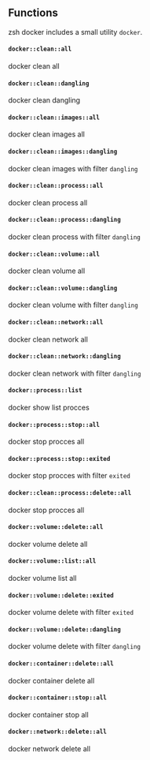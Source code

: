 ## Functions

zsh docker includes a small utility `docker`.

#### `docker::clean::all`

docker clean all

#### `docker::clean::dangling`

docker clean dangling

#### `docker::clean::images::all`

docker clean images all

#### `docker::clean::images::dangling`

docker clean images with filter `dangling`

#### `docker::clean::process::all`

docker clean process all

#### `docker::clean::process::dangling`

docker clean process with filter `dangling`

#### `docker::clean::volume::all`

docker clean volume all

#### `docker::clean::volume::dangling`

docker clean volume with filter `dangling`

#### `docker::clean::network::all`

docker clean network all

#### `docker::clean::network::dangling`

docker clean network with filter `dangling`

#### `docker::process::list`

docker show list procces

#### `docker::process::stop::all`

docker stop procces all

#### `docker::process::stop::exited`

docker stop procces with filter `exited`

#### `docker::clean::process::delete::all`

docker stop procces all

#### `docker::volume::delete::all`

docker volume delete all

#### `docker::volume::list::all`

docker volume list all

#### `docker::volume::delete::exited`

docker volume delete with filter `exited`

#### `docker::volume::delete::dangling`

docker volume delete with filter `dangling`

#### `docker::container::delete::all`

docker container delete all

#### `docker::container::stop::all`

docker container stop all

#### `docker::network::delete::all`

docker network delete all
